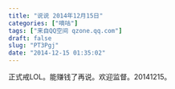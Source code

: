 ```yaml
---
title: "说说 2014年12月15日"
categories: ["嘀咕"]
tags: ["来自QQ空间 qzone.qq.com"]
draft: false
slug: "PT3Pgj"
date: "2014-12-15 01:35:02"
---
```


正式戒LOL。能赚钱了再说。欢迎监督。20141215。
